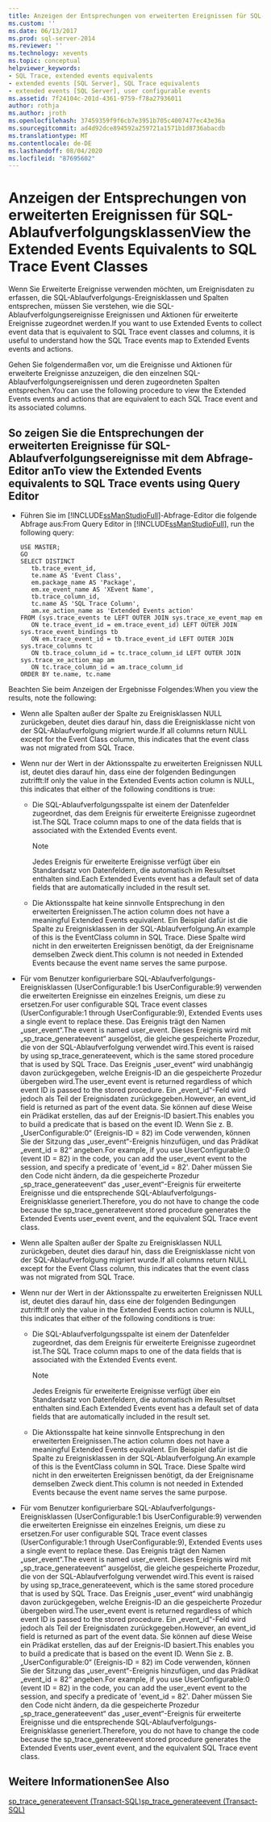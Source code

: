 ```yaml
---
title: Anzeigen der Entsprechungen von erweiterten Ereignissen für SQL-Ablaufverfolgungsklassen | Microsoft-Dokumentation
ms.custom: ''
ms.date: 06/13/2017
ms.prod: sql-server-2014
ms.reviewer: ''
ms.technology: xevents
ms.topic: conceptual
helpviewer_keywords:
- SQL Trace, extended events equivalents
- extended events [SQL Server], SQL Trace equivalents
- extended events [SQL Server], user configurable events
ms.assetid: 7f24104c-201d-4361-9759-f78a27936011
author: rothja
ms.author: jroth
ms.openlocfilehash: 37459359f9f6cb7e3951b705c4007477ec43e36a
ms.sourcegitcommit: ad4d92dce894592a259721a1571b1d8736abacdb
ms.translationtype: MT
ms.contentlocale: de-DE
ms.lasthandoff: 08/04/2020
ms.locfileid: "87695602"
---
```

# <a name="view-the-extended-events-equivalents-to-sql-trace-event-classes"></a><span data-ttu-id="3ab75-102">Anzeigen der Entsprechungen von erweiterten Ereignissen für SQL-Ablaufverfolgungsklassen</span><span class="sxs-lookup"><span data-stu-id="3ab75-102">View the Extended Events Equivalents to SQL Trace Event Classes</span></span>
  <span data-ttu-id="3ab75-103">Wenn Sie Erweiterte Ereignisse verwenden möchten, um Ereignisdaten zu erfassen, die SQL-Ablaufverfolgungs-Ereignisklassen und Spalten entsprechen, müssen Sie verstehen, wie die SQL-Ablaufverfolgungsereignisse Ereignissen und Aktionen für erweiterte Ereignisse zugeordnet werden.</span><span class="sxs-lookup"><span data-stu-id="3ab75-103">If you want to use Extended Events to collect event data that is equivalent to SQL Trace event classes and columns, it is useful to understand how the SQL Trace events map to Extended Events events and actions.</span></span>  
  
 <span data-ttu-id="3ab75-104">Gehen Sie folgendermaßen vor, um die Ereignisse und Aktionen für erweiterte Ereignisse anzuzeigen, die den einzelnen SQL-Ablaufverfolgungsereignissen und deren zugeordneten Spalten entsprechen.</span><span class="sxs-lookup"><span data-stu-id="3ab75-104">You can use the following procedure to view the Extended Events events and actions that are equivalent to each SQL Trace event and its associated columns.</span></span>  
  
## <a name="to-view-the-extended-events-equivalents-to-sql-trace-events-using-query-editor"></a><span data-ttu-id="3ab75-105">So zeigen Sie die Entsprechungen der erweiterten Ereignisse für SQL-Ablaufverfolgungsereignisse mit dem Abfrage-Editor an</span><span class="sxs-lookup"><span data-stu-id="3ab75-105">To view the Extended Events equivalents to SQL Trace events using Query Editor</span></span>  
  
-   <span data-ttu-id="3ab75-106">Führen Sie im [!INCLUDE[ssManStudioFull](../../includes/ssmanstudiofull-md.md)]-Abfrage-Editor die folgende Abfrage aus:</span><span class="sxs-lookup"><span data-stu-id="3ab75-106">From Query Editor in [!INCLUDE[ssManStudioFull](../../includes/ssmanstudiofull-md.md)], run the following query:</span></span>  
  
    ```  
    USE MASTER;  
    GO  
    SELECT DISTINCT  
       tb.trace_event_id,  
       te.name AS 'Event Class',  
       em.package_name AS 'Package',  
       em.xe_event_name AS 'XEvent Name',  
       tb.trace_column_id,  
       tc.name AS 'SQL Trace Column',  
       am.xe_action_name as 'Extended Events action'  
    FROM (sys.trace_events te LEFT OUTER JOIN sys.trace_xe_event_map em  
       ON te.trace_event_id = em.trace_event_id) LEFT OUTER JOIN sys.trace_event_bindings tb  
       ON em.trace_event_id = tb.trace_event_id LEFT OUTER JOIN sys.trace_columns tc  
       ON tb.trace_column_id = tc.trace_column_id LEFT OUTER JOIN sys.trace_xe_action_map am  
       ON tc.trace_column_id = am.trace_column_id  
    ORDER BY te.name, tc.name  
    ```  
  
 <span data-ttu-id="3ab75-107">Beachten Sie beim Anzeigen der Ergebnisse Folgendes:</span><span class="sxs-lookup"><span data-stu-id="3ab75-107">When you view the results, note the following:</span></span>  
  
-   <span data-ttu-id="3ab75-108">Wenn alle Spalten außer der Spalte zu Ereignisklassen NULL zurückgeben, deutet dies darauf hin, dass die Ereignisklasse nicht von der SQL-Ablaufverfolgung migriert wurde.</span><span class="sxs-lookup"><span data-stu-id="3ab75-108">If all columns return NULL except for the Event Class column, this indicates that the event class was not migrated from SQL Trace.</span></span>  
  
-   <span data-ttu-id="3ab75-109">Wenn nur der Wert in der Aktionsspalte zu erweiterten Ereignissen NULL ist, deutet dies darauf hin, dass eine der folgenden Bedingungen zutrifft:</span><span class="sxs-lookup"><span data-stu-id="3ab75-109">If only the value in the Extended Events action column is NULL, this indicates that either of the following conditions is true:</span></span>  
  
    -   <span data-ttu-id="3ab75-110">Die SQL-Ablaufverfolgungsspalte ist einem der Datenfelder zugeordnet, das dem Ereignis für erweiterte Ereignisse zugeordnet ist.</span><span class="sxs-lookup"><span data-stu-id="3ab75-110">The SQL Trace column maps to one of the data fields that is associated with the Extended Events event.</span></span>  
  
        > [!NOTE]  
        >  <span data-ttu-id="3ab75-111">Jedes Ereignis für erweiterte Ereignisse verfügt über ein Standardsatz von Datenfeldern, die automatisch im Resultset enthalten sind.</span><span class="sxs-lookup"><span data-stu-id="3ab75-111">Each Extended Events event has a default set of data fields that are automatically included in the result set.</span></span>  
  
    -   <span data-ttu-id="3ab75-112">Die Aktionsspalte hat keine sinnvolle Entsprechung in den erweiterten Ereignissen.</span><span class="sxs-lookup"><span data-stu-id="3ab75-112">The action column does not have a meaningful Extended Events equivalent.</span></span> <span data-ttu-id="3ab75-113">Ein Beispiel dafür ist die Spalte zu Ereignisklassen in der SQL-Ablaufverfolgung.</span><span class="sxs-lookup"><span data-stu-id="3ab75-113">An example of this is the EventClass column in SQL Trace.</span></span> <span data-ttu-id="3ab75-114">Diese Spalte wird nicht in den erweiterten Ereignissen benötigt, da der Ereignisname demselben Zweck dient.</span><span class="sxs-lookup"><span data-stu-id="3ab75-114">This column is not needed in Extended Events because the event name serves the same purpose.</span></span>  
  
-   <span data-ttu-id="3ab75-115">Für vom Benutzer konfigurierbare SQL-Ablaufverfolgungs-Ereignisklassen (UserConfigurable:1 bis UserConfigurable:9) verwenden die erweiterten Ereignisse ein einzelnes Ereignis, um diese zu ersetzen.</span><span class="sxs-lookup"><span data-stu-id="3ab75-115">For user configurable SQL Trace event classes (UserConfigurable:1 through UserConfigurable:9), Extended Events uses a single event to replace these.</span></span> <span data-ttu-id="3ab75-116">Das Ereignis trägt den Namen „user_event“.</span><span class="sxs-lookup"><span data-stu-id="3ab75-116">The event is named user_event.</span></span> <span data-ttu-id="3ab75-117">Dieses Ereignis wird mit „sp_trace_generateevent“ ausgelöst, die gleiche gespeicherte Prozedur, die von der SQL-Ablaufverfolgung verwendet wird.</span><span class="sxs-lookup"><span data-stu-id="3ab75-117">This event is raised by using sp_trace_generateevent, which is the same stored procedure that is used by SQL Trace.</span></span> <span data-ttu-id="3ab75-118">Das Ereignis „user_event“ wird unabhängig davon zurückgegeben, welche Ereignis-ID an die gespeicherte Prozedur übergeben wird.</span><span class="sxs-lookup"><span data-stu-id="3ab75-118">The user_event event is returned regardless of which event ID is passed to the stored procedure.</span></span> <span data-ttu-id="3ab75-119">Ein „event_id“-Feld wird jedoch als Teil der Ereignisdaten zurückgegeben.</span><span class="sxs-lookup"><span data-stu-id="3ab75-119">However, an event_id field is returned as part of the event data.</span></span> <span data-ttu-id="3ab75-120">Sie können auf diese Weise ein Prädikat erstellen, das auf der Ereignis-ID basiert.</span><span class="sxs-lookup"><span data-stu-id="3ab75-120">This enables you to build a predicate that is based on the event ID.</span></span> <span data-ttu-id="3ab75-121">Wenn Sie z. B. „UserConfigurable:0“ (Ereignis-ID = 82) im Code verwenden, können Sie der Sitzung das „user_event“-Ereignis hinzufügen, und das Prädikat „event_id = 82“ angeben.</span><span class="sxs-lookup"><span data-stu-id="3ab75-121">For example, if you use UserConfigurable:0 (event ID = 82) in the code, you can add the user_event event to the session, and specify a predicate of 'event_id = 82'.</span></span> <span data-ttu-id="3ab75-122">Daher müssen Sie den Code nicht ändern, da die gespeicherte Prozedur „sp_trace_generateevent“ das „user_event“-Ereignis für erweiterte Ereignisse und die entsprechende SQL-Ablaufverfolgungs-Ereignisklasse generiert.</span><span class="sxs-lookup"><span data-stu-id="3ab75-122">Therefore, you do not have to change the code because the sp_trace_generateevent stored procedure generates the Extended Events user_event event, and the equivalent SQL Trace event class.</span></span>  
  
-   <span data-ttu-id="3ab75-123">Wenn alle Spalten außer der Spalte zu Ereignisklassen NULL zurückgeben, deutet dies darauf hin, dass die Ereignisklasse nicht von der SQL-Ablaufverfolgung migriert wurde.</span><span class="sxs-lookup"><span data-stu-id="3ab75-123">If all columns return NULL except for the Event Class column, this indicates that the event class was not migrated from SQL Trace.</span></span>  
  
-   <span data-ttu-id="3ab75-124">Wenn nur der Wert in der Aktionsspalte zu erweiterten Ereignissen NULL ist, deutet dies darauf hin, dass eine der folgenden Bedingungen zutrifft:</span><span class="sxs-lookup"><span data-stu-id="3ab75-124">If only the value in the Extended Events action column is NULL, this indicates that either of the following conditions is true:</span></span>  
  
    -   <span data-ttu-id="3ab75-125">Die SQL-Ablaufverfolgungsspalte ist einem der Datenfelder zugeordnet, das dem Ereignis für erweiterte Ereignisse zugeordnet ist.</span><span class="sxs-lookup"><span data-stu-id="3ab75-125">The SQL Trace column maps to one of the data fields that is associated with the Extended Events event.</span></span>  
  
        > [!NOTE]  
        >  <span data-ttu-id="3ab75-126">Jedes Ereignis für erweiterte Ereignisse verfügt über ein Standardsatz von Datenfeldern, die automatisch im Resultset enthalten sind.</span><span class="sxs-lookup"><span data-stu-id="3ab75-126">Each Extended Events event has a default set of data fields that are automatically included in the result set.</span></span>  
  
    -   <span data-ttu-id="3ab75-127">Die Aktionsspalte hat keine sinnvolle Entsprechung in den erweiterten Ereignissen.</span><span class="sxs-lookup"><span data-stu-id="3ab75-127">The action column does not have a meaningful Extended Events equivalent.</span></span> <span data-ttu-id="3ab75-128">Ein Beispiel dafür ist die Spalte zu Ereignisklassen in der SQL-Ablaufverfolgung.</span><span class="sxs-lookup"><span data-stu-id="3ab75-128">An example of this is the EventClass column in SQL Trace.</span></span> <span data-ttu-id="3ab75-129">Diese Spalte wird nicht in den erweiterten Ereignissen benötigt, da der Ereignisname demselben Zweck dient.</span><span class="sxs-lookup"><span data-stu-id="3ab75-129">This column is not needed in Extended Events because the event name serves the same purpose.</span></span>  
  
-   <span data-ttu-id="3ab75-130">Für vom Benutzer konfigurierbare SQL-Ablaufverfolgungs-Ereignisklassen (UserConfigurable:1 bis UserConfigurable:9) verwenden die erweiterten Ereignisse ein einzelnes Ereignis, um diese zu ersetzen.</span><span class="sxs-lookup"><span data-stu-id="3ab75-130">For user configurable SQL Trace event classes (UserConfigurable:1 through UserConfigurable:9), Extended Events uses a single event to replace these.</span></span> <span data-ttu-id="3ab75-131">Das Ereignis trägt den Namen „user_event“.</span><span class="sxs-lookup"><span data-stu-id="3ab75-131">The event is named user_event.</span></span> <span data-ttu-id="3ab75-132">Dieses Ereignis wird mit „sp_trace_generateevent“ ausgelöst, die gleiche gespeicherte Prozedur, die von der SQL-Ablaufverfolgung verwendet wird.</span><span class="sxs-lookup"><span data-stu-id="3ab75-132">This event is raised by using sp_trace_generateevent, which is the same stored procedure that is used by SQL Trace.</span></span> <span data-ttu-id="3ab75-133">Das Ereignis „user_event“ wird unabhängig davon zurückgegeben, welche Ereignis-ID an die gespeicherte Prozedur übergeben wird.</span><span class="sxs-lookup"><span data-stu-id="3ab75-133">The user_event event is returned regardless of which event ID is passed to the stored procedure.</span></span> <span data-ttu-id="3ab75-134">Ein „event_id“-Feld wird jedoch als Teil der Ereignisdaten zurückgegeben.</span><span class="sxs-lookup"><span data-stu-id="3ab75-134">However, an event_id field is returned as part of the event data.</span></span> <span data-ttu-id="3ab75-135">Sie können auf diese Weise ein Prädikat erstellen, das auf der Ereignis-ID basiert.</span><span class="sxs-lookup"><span data-stu-id="3ab75-135">This enables you to build a predicate that is based on the event ID.</span></span> <span data-ttu-id="3ab75-136">Wenn Sie z. B. „UserConfigurable:0“ (Ereignis-ID = 82) im Code verwenden, können Sie der Sitzung das „user_event“-Ereignis hinzufügen, und das Prädikat „event_id = 82“ angeben.</span><span class="sxs-lookup"><span data-stu-id="3ab75-136">For example, if you use UserConfigurable:0 (event ID = 82) in the code, you can add the user_event event to the session, and specify a predicate of 'event_id = 82'.</span></span> <span data-ttu-id="3ab75-137">Daher müssen Sie den Code nicht ändern, da die gespeicherte Prozedur „sp_trace_generateevent“ das „user_event“-Ereignis für erweiterte Ereignisse und die entsprechende SQL-Ablaufverfolgungs-Ereignisklasse generiert.</span><span class="sxs-lookup"><span data-stu-id="3ab75-137">Therefore, you do not have to change the code because the sp_trace_generateevent stored procedure generates the Extended Events user_event event, and the equivalent SQL Trace event class.</span></span>  
  
## <a name="see-also"></a><span data-ttu-id="3ab75-138">Weitere Informationen</span><span class="sxs-lookup"><span data-stu-id="3ab75-138">See Also</span></span>  
 [<span data-ttu-id="3ab75-139">sp_trace_generateevent &#40;Transact-SQL&#41;</span><span class="sxs-lookup"><span data-stu-id="3ab75-139">sp_trace_generateevent &#40;Transact-SQL&#41;</span></span>](/sql/relational-databases/system-stored-procedures/sp-trace-generateevent-transact-sql)  
  
  
